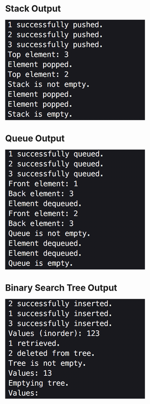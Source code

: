 # Stack Output
![stack output](https://github.com/CSUF-ACM/acm-epp-review/blob/master/Data%20Structure%20Utilization/Examples/imgs/stack_output.png)  
# Queue Output
![queue output](https://github.com/CSUF-ACM/acm-epp-review/blob/master/Data%20Structure%20Utilization/Examples/imgs/queue_output.png)  
# Binary Search Tree Output
![bst output](https://github.com/CSUF-ACM/acm-epp-review/blob/master/Data%20Structure%20Utilization/Examples/imgs/bst_output.png)
